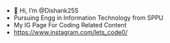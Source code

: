 - 👋 Hi, I’m @Dishank25S
- Pursuing Engg in Information Technology from SPPU
- My IG Page For Coding Related Content
- https://www.instagram.com/lets_code0/

<!---
Dishank25S/Dishank25S is a ✨ special ✨ repository because its `README.md` (this file) appears on your GitHub profile.
You can click the Preview link to take a look
